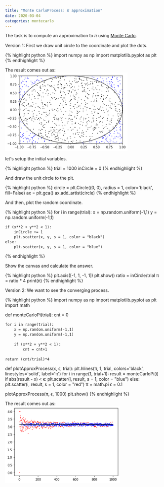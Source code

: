 ```yaml
---
title: "Monte CarloProcess: 𝜋 approximation"
date: 2020-03-04
categories: montecarlo
---
```


The task is to compute an approximation to 𝜋 using [Monte Carlo][monte-carlo].

Version 1: First we draw unit circle to the coordinate and plot the dots.

{% highlight python %}
import numpy as np
import matplotlib.pyplot as plt
{% endhighlight %}


The result comes out as:
![img1](/assets/images/_postimages/2020/03/04/2020-03-04-1.png)


let's setup the initial variables.

{% highlight python %}
trial = 1000
inCircle = 0
{% endhighlight %}

And draw the unit circle to the plt.

{% highlight python %}
circle = plt.Circle((0, 0), radius = 1, color='black', fill=False)
ax = plt.gca()
ax.add_artist(circle)
{% endhighlight %}

And then, plot the random coordinate.

{% highlight python %}
for i in range(trial):
	x = np.random.uniform(-1,1)
	y = np.random.uniform(-1,1)
    
	if (x**2 + y**2 < 1):
		inCircle += 1
		plt.scatter(x, y, s = 1, color = "black")
	else:
		plt.scatter(x, y, s = 1, color = "blue")   
{% endhighlight %}

Show the canvas and calculate the answer.        

{% highlight python %}
plt.axis([-1, 1, -1, 1])
plt.show()
ratio = inCircle/trial
π = ratio * 4
print(π)
{% endhighlight %}



Version 2: We want to see the converging process. 

{% highlight python %}
import numpy as np
import matplotlib.pyplot as plt
import math

def monteCarloPi(trial):
	cnt = 0
    
	for i in range(trial):
		x = np.random.uniform(-1,1)
		y = np.random.uniform(-1,1)
        
		if (x**2 + y**2 < 1):
			cnt = cnt+1
    
	return (cnt/trial)*4

def plotApproxProcess(x, ϵ, trial):
	plt.hlines(π, 1, trial, colors='black', linestyles='solid', label='π')
	for i in range(1, trial+1):
		result = monteCarloPi(i)
		if abs(result - x) < ϵ:
			plt.scatter(i, result, s = 1, color = "blue")
		else:
			plt.scatter(i, result, s = 1, color = "red")
	π = math.pi
	ϵ = 0.1

plotApproxProcess(π, ϵ, 1000)
plt.show()
{% endhighlight %}


The result comes out as:
![img2](/assets/images/_postimages/2020/03/04/2020-03-04-2.png)


[monte-carlo]: https://en.wikipedia.org/wiki/Monte_Carlo_method

